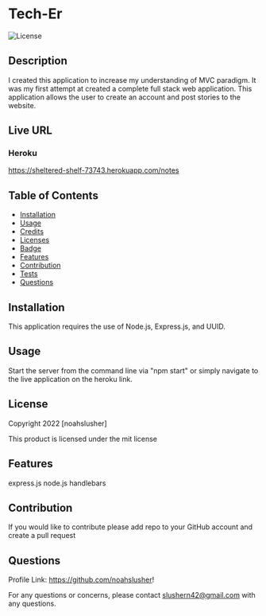 # Tech-Er

  ![License](https://img.shields.io/badge/license-mit-blue.svg)
  
  
## Description
I created this application to increase my understanding of MVC paradigm. It was my first attempt at created a complete full stack web application. This application allows the user to create an account and post stories to the website.

## Live URL
   ### Heroku
  https://sheltered-shelf-73743.herokuapp.com/notes

  ## Table of Contents
* [Installation](#Installation)
* [Usage](#Usage)
* [Credits](#Credits)
* [Licenses](#Licenses)
* [Badge](#Badge)
* [Features](#Features)
* [Contribution](#Contribution)
* [Tests](#Tests)
* [Questions](#Questions)


## Installation
  This application requires the use of Node.js, Express.js, and UUID.
  
## Usage
  Start the server from the command line via "npm start" or simply navigate to the live application on the heroku link.
  

## License
  Copyright 2022 [noahslusher]
  
  This product is licensed under the mit license
  
  
## Features
  express.js
  node.js
  handlebars
  
## Contribution
  If you would like to contribute please add repo to your GitHub account and create a pull request
  
## Questions
  Profile Link: https://github.com/noahslusher!

  For any questions or concerns, please contact slushern42@gmail.com with any questions.
